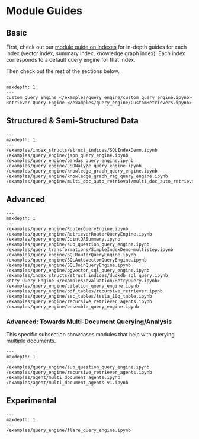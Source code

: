 # Module Guides

## Basic

First, check out our [module guide on Indexes](../../indexing/modules.md) for in-depth guides for each index (vector index, summary index, knowledge graph index). Each index corresponds to a default query engine for that index.

Then check out the rest of the sections below.

```{toctree}
---
maxdepth: 1
---
Custom Query Engine </examples/query_engine/custom_query_engine.ipynb>
Retriever Query Engine </examples/query_engine/CustomRetrievers.ipynb>
```

## Structured & Semi-Structured Data

```{toctree}
---
maxdepth: 1
---
/examples/index_structs/struct_indices/SQLIndexDemo.ipynb
/examples/query_engine/json_query_engine.ipynb
/examples/query_engine/pandas_query_engine.ipynb
/examples/query_engine/JSONalyze_query_engine.ipynb
/examples/query_engine/knowledge_graph_query_engine.ipynb
/examples/query_engine/knowledge_graph_rag_query_engine.ipynb
/examples/query_engine/multi_doc_auto_retrieval/multi_doc_auto_retrieval.ipynb
```

## Advanced

```{toctree}
---
maxdepth: 1
---
/examples/query_engine/RouterQueryEngine.ipynb
/examples/query_engine/RetrieverRouterQueryEngine.ipynb
/examples/query_engine/JointQASummary.ipynb
/examples/query_engine/sub_question_query_engine.ipynb
/examples/query_transformations/SimpleIndexDemo-multistep.ipynb
/examples/query_engine/SQLRouterQueryEngine.ipynb
/examples/query_engine/SQLAutoVectorQueryEngine.ipynb
/examples/query_engine/SQLJoinQueryEngine.ipynb
/examples/query_engine/pgvector_sql_query_engine.ipynb
/examples/index_structs/struct_indices/duckdb_sql_query.ipynb
Retry Query Engine </examples/evaluation/RetryQuery.ipynb>
/examples/query_engine/citation_query_engine.ipynb
/examples/query_engine/pdf_tables/recursive_retriever.ipynb
/examples/query_engine/sec_tables/tesla_10q_table.ipynb
/examples/query_engine/recursive_retriever_agents.ipynb
/examples/query_engine/ensemble_query_engine.ipynb
```

### Advanced: Towards Multi-Document Querying/Analysis

This specific subsection showcases modules that help with querying multiple documents.

```{toctree}
---
maxdepth: 1
---
/examples/query_engine/sub_question_query_engine.ipynb
/examples/query_engine/recursive_retriever_agents.ipynb
/examples/agent/multi_document_agents.ipynb
/examples/agent/multi_document_agents-v1.ipynb
```

## Experimental

```{toctree}
---
maxdepth: 1
---
/examples/query_engine/flare_query_engine.ipynb
```
